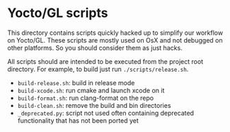 # Yocto/GL scripts

This directory contains scripts quickly hacked up to simplify our workflow on
Yocto/GL. These scripts are mostly used on OsX and not debugged on other 
platforms. So you should consider them as just hacks.

All scripts should are intended to be executed from the project root directory.
For example, to build just run `./scripts/release.sh`.

- `build-release.sh`: build in release mode
- `build-xcode.sh`: run cmake and launch xcode on it
- `build-format.sh`: run clang-format on the repo
- `build-clean.sh`: remove the build and bin directories
- `_deprecated.py`: script not used often containing deprecated functionality 
    that has not been ported yet
